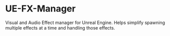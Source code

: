 # UE-FX-Manager
 Visual and Audio Effect manager for Unreal Engine. Helps simplify spawning multiple effects at a time and handling those effects.
